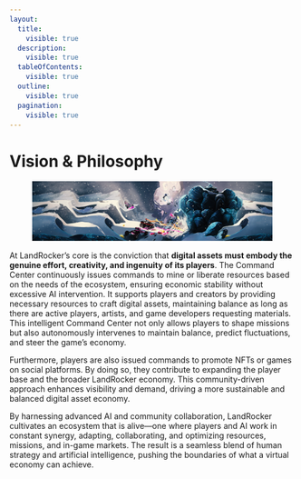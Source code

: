 ```yaml
---
layout:
  title:
    visible: true
  description:
    visible: true
  tableOfContents:
    visible: true
  outline:
    visible: true
  pagination:
    visible: true
---
```


# Vision & Philosophy

<figure><img src="../.gitbook/assets/Gameplay 1280.318 (1).jpg" alt=""><figcaption></figcaption></figure>

At LandRocker’s core is the conviction that **digital assets must embody the genuine effort, creativity, and ingenuity of its players**. The Command Center continuously issues commands to mine or liberate resources based on the needs of the ecosystem, ensuring economic stability without excessive AI intervention. It supports players and creators by providing necessary resources to craft digital assets, maintaining balance as long as there are active players, artists, and game developers requesting materials. This intelligent Command Center not only allows players to shape missions but also autonomously intervenes to maintain balance, predict fluctuations, and steer the game’s economy.

Furthermore, players are also issued commands to promote NFTs or games on social platforms. By doing so, they contribute to expanding the player base and the broader LandRocker economy. This community-driven approach enhances visibility and demand, driving a more sustainable and balanced digital asset economy.

By harnessing advanced AI and community collaboration, LandRocker cultivates an ecosystem that is alive—one where players and AI work in constant synergy, adapting, collaborating, and optimizing resources, missions, and in-game markets. The result is a seamless blend of human strategy and artificial intelligence, pushing the boundaries of what a virtual economy can achieve.


